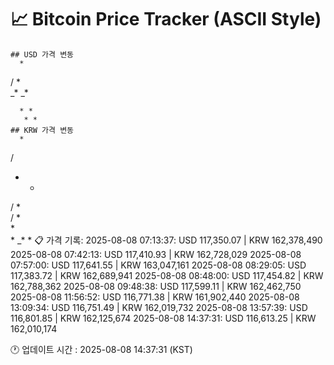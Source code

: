 # 📈 Bitcoin Price Tracker (ASCII Style)
    ## USD 가격 변동 
      *       
 /   *    
_* _*     
          
          
          
      * * 
       * *
    ## KRW 가격 변동
      *       
 /        
 *  *     
/  *      
/    *    
*         
        * 
      _* *
    📋 가격 기록:
    2025-08-08 07:13:37: USD 117,350.07 | KRW 162,378,490
2025-08-08 07:42:13: USD 117,410.93 | KRW 162,728,029
2025-08-08 07:57:00: USD 117,641.55 | KRW 163,047,161
2025-08-08 08:29:05: USD 117,383.72 | KRW 162,689,941
2025-08-08 08:48:00: USD 117,454.82 | KRW 162,788,362
2025-08-08 09:48:38: USD 117,599.11 | KRW 162,462,750
2025-08-08 11:56:52: USD 116,771.38 | KRW 161,902,440
2025-08-08 13:09:34: USD 116,751.49 | KRW 162,019,732
2025-08-08 13:57:39: USD 116,801.85 | KRW 162,125,674
2025-08-08 14:37:31: USD 116,613.25 | KRW 162,010,174
    
🕐 업데이트 시간 : 2025-08-08 14:37:31 (KST)
